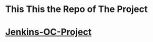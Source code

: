# This This the Repo of The Project

# [Jenkins-OC-Project](https://github.com/saeedkouta/Jenkins-OC-Project.git)
